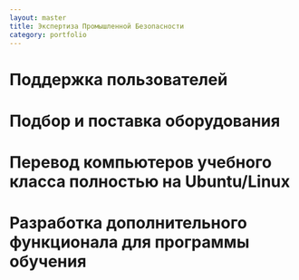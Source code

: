 ```yaml
---
layout: master
title: Экспертиза Промышленной Безопасности
category: portfolio
---
```


# Поддержка пользователей
# Подбор и поставка оборудования
# Перевод компьютеров учебного класса полностью на Ubuntu/Linux
# Разработка дополнительного функционала для программы обучения

